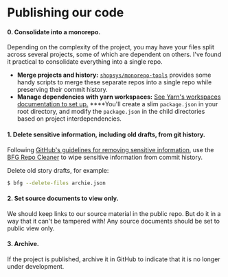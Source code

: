# Publishing our code

#### **0. Consolidate into a monorepo.**

Depending on the complexity of the project, you may have your files split across several projects, some of which are dependent on others. I've found it practical to consolidate everything into a single repo.

* **Merge projects and history:** [`shopsys/monorepo-tools`](https://github.com/shopsys/monorepo-tools) provides some handy scripts to merge these separate repos into a single repo while preserving their commit history. 
* **Manage dependencies with yarn workspaces:** [See Yarn's workspaces documentation to set up.](https://yarnpkg.com/lang/en/docs/workspaces/) ****You'll create a slim `package.json` in your root directory, and modify the `package.json` in the child directories based on project interdependencies.

#### 1. Delete sensitive information, including old drafts, from git history. 

Following [GitHub's guidelines for removing sensitive information](https://help.github.com/en/articles/removing-sensitive-data-from-a-repository), use the [BFG Repo Cleaner](https://rtyley.github.io/bfg-repo-cleaner/) to wipe sensitive information from commit history.

Delete old story drafts, for example:

```bash
$ bfg --delete-files archie.json
```

#### 2. Set source documents to view only.

We should keep links to our source material in the public repo. But do it in a way that it can't be tampered with! Any source documents should be set to public view only.

#### 3. Archive.

If the project is published, archive it in GitHub to indicate that it is no longer under development.

